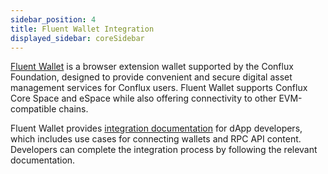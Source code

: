 ```yaml
---
sidebar_position: 4
title: Fluent Wallet Integration
displayed_sidebar: coreSidebar
---
```


[Fluent Wallet](https://fluentwallet.com/) is a browser extension wallet supported by the Conflux Foundation, designed to provide convenient and secure digital asset management services for Conflux users. Fluent Wallet supports Conflux Core Space and eSpace while also offering connectivity to other EVM-compatible chains.

Fluent Wallet provides [integration documentation](https://fluent-wallet.zendesk.com/hc/en-001/sections/4410740784411-Developer-Documentation) for dApp developers, which includes use cases for connecting wallets and RPC API content. Developers can complete the integration process by following the relevant documentation.
